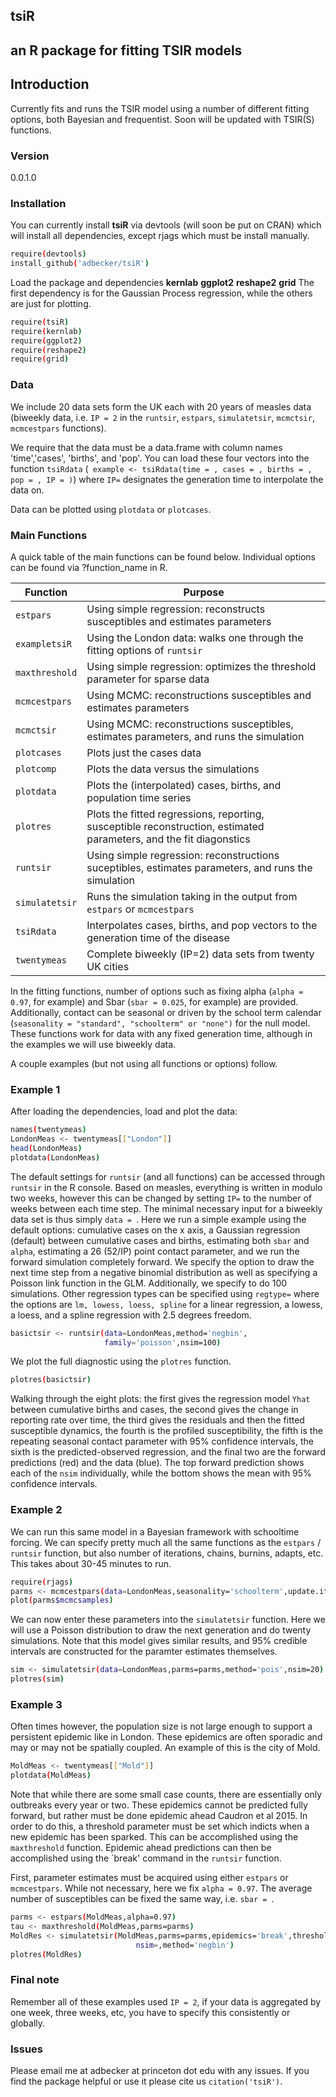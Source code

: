 ## tsiR 
## an R package for fitting TSIR models 

## Introduction 

Currently fits and runs the TSIR model using a number of different fitting options, both Bayesian and frequentist. Soon will be updated with TSIR(S) functions.

### Version
0.0.1.0

### Installation

You can currently install **tsiR** via devtools (will soon be put on CRAN) which will install all dependencies, except rjags which must be install manually. 
```sh
require(devtools)
install_github('adbecker/tsiR')
```
Load the package and dependencies **kernlab** **ggplot2** **reshape2** **grid** The first dependency is for the Gaussian Process regression, while the others are just for plotting. 

```sh
require(tsiR)
require(kernlab)
require(ggplot2)
require(reshape2)
require(grid)
```

### Data 

We include 20 data sets form the UK each with 20 years of measles data (biweekly data, i.e. ```IP = 2``` in the ```runtsir```, ```estpars```, ```simulatetsir```, ```mcmctsir```, ```mcmcestpars``` functions). 

We require that the data must be a data.frame with column names 'time','cases', 'births', and 'pop'. You can load these four vectors into the function ```tsiRdata``` (``` example <- tsiRdata(time = , cases = , births = , pop = , IP = )```) where ```IP=``` designates the generation time to interpolate the data on.

Data can be plotted using ```plotdata``` or ```plotcases```.

### Main Functions

A quick table of the main functions can be found below. Individual options can be found via ?function_name in R.

| Function | Purpose |
|----------|-----------|
|```estpars``` |  Using simple regression: reconstructs susceptibles and estimates parameters|
|```exampletsiR``` |  Using the London data: walks one through the fitting options of ```runtsir```|
|```maxthreshold``` |  Using simple regression: optimizes the threshold parameter for sparse data|
|```mcmcestpars``` |  Using MCMC: reconstructions susceptibles and estimates parameters|
|```mcmctsir``` |  Using MCMC: reconstructions susceptibles, estimates parameters, and runs the simulation|
|```plotcases``` |  Plots just the cases data|
|```plotcomp``` |  Plots the data versus the simulations|
|```plotdata``` |  Plots the (interpolated) cases, births, and population time series|
|```plotres``` |  Plots the fitted regressions, reporting, susceptible reconstruction, estimated parameters, and the fit diagonstics|
|```runtsir``` |  Using simple regression: reconstructions suceptibles, estimates parameters, and runs the simulation|
|```simulatetsir``` |  Runs the simulation taking in the output from ```estpars``` or ```mcmcestpars```|
|```tsiRdata``` |  Interpolates cases, births, and pop vectors to the generation time of the disease|
|```twentymeas``` |  Complete biweekly (IP=2) data sets from twenty UK cities|

In the fitting functions, number of options such as fixing alpha (```alpha = 0.97```, for example) and Sbar (```sbar = 0.025```, for example) are provided. Additionally, contact can be seasonal or driven by the school term calendar (```seasonality = "standard", "schoolterm" or "none")``` for the null model. These functions work for data with any fixed generation time, although in the examples we will use biweekly data.

A couple examples (but not using all functions or options) follow.

### Example 1

After loading the dependencies, load and plot the data:
```sh
names(twentymeas)
LondonMeas <- twentymeas[["London"]]
head(LondonMeas)
plotdata(LondonMeas)
```

The default settings for ```runtsir``` (and all functions) can be accessed through ```runtsir``` in the R console. Based on measles, everything is written in modulo two weeks, however this can be changed by setting ```IP=``` to the number of weeks between each time step. The minimal necessary input for a biweekly data set is thus simply ```data = ```. Here we run a simple example using the default options: cumulative cases on the x axis, a Gaussian regression (default) between cumulative cases and births, estimating both ```sbar``` and ```alpha```, estimating a 26 (52/IP) point contact parameter, and we run the forward simulation completely forward. We specify the option to draw the next time step from a negative binomial distribution as well as specifying a Poisson link function in the GLM. Additionally, we specify to do 100 simulations. Other regression types can be specified using ```regtype=``` where the options are ```lm, lowess, loess, spline``` for a linear regression, a lowess, a loess, and a spline regression with 2.5 degrees freedom.

```sh
basictsir <- runtsir(data=LondonMeas,method='negbin',
                     family='poisson',nsim=100)
```

We plot the full diagnostic using the ```plotres``` function. 

```sh
plotres(basictsir)
```
Walking through the eight plots: the first gives the regression model ```Yhat``` between cumulative births and cases, the second gives the change in reporting rate over time, the third gives the residuals and then the fitted susceptible dynamics, the fourth is the profiled susceptibility, the fifth is the repeating seasonal contact parameter with 95% confidence intervals, the sixth is the predicted-observed regression, and the final two are the forward predictions (red) and the data (blue). The top forward prediction shows each of the ```nsim``` individually, while the bottom shows the mean with 95% confidence intervals.

### Example 2

We can run this same model in a Bayesian framework with schooltime forcing. We can specify pretty much all the same functions as the ```estpars``` / ```runtsir``` function, but also number of iterations, chains, burnins, adapts, etc. This takes about 30-45 minutes to run.

```sh
require(rjags)
parms <- mcmcestpars(data=LondonMeas,seasonality='schoolterm',update.iter = 1e4,n.iter=1e5,n.chains=3)
plot(parms$mcmcsamples)
```

We can now enter these parameters into the ```simulatetsir``` function. Here we will use a Poisson distribution to draw the next generation and do twenty simulations. Note that this model gives similar results, and 95% credible intervals are constructed for the paramter estimates themselves.

```sh
sim <- simulatetsir(data=LondonMeas,parms=parms,method='pois',nsim=20)
plotres(sim)
```

### Example 3

Often times however, the population size is not large enough to support a persistent epidemic like in London. These epidemics are often sporadic and may or may not be spatially coupled. An example of this is the city of Mold.

```sh
MoldMeas <- twentymeas[["Mold"]]
plotdata(MoldMeas)
```

Note that while there are some small case counts, there are essentially only outbreaks every year or two. These epidemics cannot be predicted fully forward, but rather must be done epidemic ahead Caudron et al 2015. In order to do this, a threshold parameter must be set which indicts when a new epidemic has been sparked. This can be accomplished using the ```maxthreshold``` function. Epidemic ahead predictions can then be accomplished using the `break' command in the ```runtsir``` function.

First, parameter estimates must be acquired using either ```estpars``` or ```mcmcestpars```. While not necessary, here we fix ```alpha = 0.97```. The average number of susceptibles can be fixed the same way, i.e. ```sbar = ```.

```sh
parms <- estpars(MoldMeas,alpha=0.97)
tau <- maxthreshold(MoldMeas,parms=parms)
MoldRes <- simulatetsir(MoldMeas,parms=parms,epidemics='break',threshold=tau,
                            nsim=,method='negbin')
plotres(MoldRes)
```
### Final note

Remember all of these examples used ```IP = 2```, if your data is aggregated by one week, three weeks, etc, you have to specify this consistently or globally.

### Issues

Please email me at adbecker at princeton dot edu with any issues. If you find the package helpful or use it please cite us ```citation('tsiR')```.









